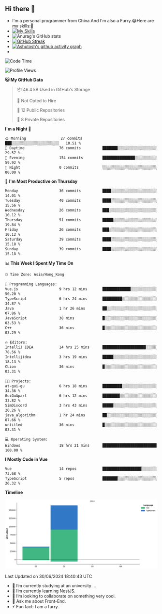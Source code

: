 ## Hi there 👋
- I'm a personal programmer from China.And I'm also a Furry.😂Here are my skills:🤔
- [![My Skills](https://skillicons.dev/icons?i=js,html,css,vue,typescript,java,golang)](https://skillicons.dev)
- ![Anurag's GitHub stats](https://github-readme-stats.vercel.app/api?username=FluffyChi-Xing&count_private=true&show_icons=true&theme=radical)
- [![GitHub Streak](https://streak-stats.demolab.com/?user=FluffyChi-Xing)](https://git.io/streak-stats)
- [![Ashutosh's github activity graph](https://github-readme-activity-graph.vercel.app/graph?username=FluffyChi-Xing&theme=github-compact)](https://github.com/ashutosh00710/github-readme-activity-graph)
- <!--START_SECTION:waka-->
![Code Time](http://img.shields.io/badge/Code%20Time-38%20hrs%2052%20mins-blue)

![Profile Views](http://img.shields.io/badge/Profile%20Views-23-blue)

**🐱 My GitHub Data** 

> 📦 46.4 kB Used in GitHub's Storage 
 > 
> 🚫 Not Opted to Hire
 > 
> 📜 12 Public Repositories 
 > 
> 🔑 8 Private Repositories 
 > 
**I'm a Night 🦉** 

```text
🌞 Morning                27 commits          ███░░░░░░░░░░░░░░░░░░░░░░   10.51 % 
🌆 Daytime                76 commits          ███████░░░░░░░░░░░░░░░░░░   29.57 % 
🌃 Evening                154 commits         ███████████████░░░░░░░░░░   59.92 % 
🌙 Night                  0 commits           ░░░░░░░░░░░░░░░░░░░░░░░░░   00.00 % 
```
📅 **I'm Most Productive on Thursday** 

```text
Monday                   36 commits          ████░░░░░░░░░░░░░░░░░░░░░   14.01 % 
Tuesday                  40 commits          ████░░░░░░░░░░░░░░░░░░░░░   15.56 % 
Wednesday                26 commits          ███░░░░░░░░░░░░░░░░░░░░░░   10.12 % 
Thursday                 51 commits          █████░░░░░░░░░░░░░░░░░░░░   19.84 % 
Friday                   26 commits          ███░░░░░░░░░░░░░░░░░░░░░░   10.12 % 
Saturday                 39 commits          ████░░░░░░░░░░░░░░░░░░░░░   15.18 % 
Sunday                   39 commits          ████░░░░░░░░░░░░░░░░░░░░░   15.18 % 
```


📊 **This Week I Spent My Time On** 

```text
🕑︎ Time Zone: Asia/Hong_Kong

💬 Programming Languages: 
Vue.js                   9 hrs 12 mins       █████████████░░░░░░░░░░░░   50.20 % 
TypeScript               6 hrs 24 mins       █████████░░░░░░░░░░░░░░░░   34.87 % 
Java                     1 hr 26 mins        ██░░░░░░░░░░░░░░░░░░░░░░░   07.86 % 
JavaScript               38 mins             █░░░░░░░░░░░░░░░░░░░░░░░░   03.53 % 
C++                      36 mins             █░░░░░░░░░░░░░░░░░░░░░░░░   03.29 % 

🔥 Editors: 
IntelliJ IDEA            14 hrs 25 mins      ████████████████████░░░░░   78.56 % 
Intellijidea             3 hrs 19 mins       █████░░░░░░░░░░░░░░░░░░░░   18.13 % 
CLion                    36 mins             █░░░░░░░░░░░░░░░░░░░░░░░░   03.31 % 

🐱‍💻 Projects: 
at-gui-gu                6 hrs 18 mins       █████████░░░░░░░░░░░░░░░░   34.36 % 
GuiGuApart               6 hrs 12 mins       ████████░░░░░░░░░░░░░░░░░   33.82 % 
SimDiscord               3 hrs 43 mins       █████░░░░░░░░░░░░░░░░░░░░   20.26 % 
java_algorithm           1 hr 24 mins        ██░░░░░░░░░░░░░░░░░░░░░░░   07.66 % 
untitled                 36 mins             █░░░░░░░░░░░░░░░░░░░░░░░░   03.31 % 

💻 Operating System: 
Windows                  18 hrs 21 mins      █████████████████████████   100.00 % 
```

**I Mostly Code in Vue** 

```text
Vue                      14 repos            ██████████████████░░░░░░░   73.68 % 
TypeScript               5 repos             ███████░░░░░░░░░░░░░░░░░░   26.32 % 
```



**Timeline**

![Lines of Code chart](https://raw.githubusercontent.com/FluffyChi-Xing/FluffyChi-Xing/main/assets/bar_graph.png)


 Last Updated on 30/06/2024 18:40:43 UTC
<!--END_SECTION:waka-->
- 🔭 I’m currently studying at an university ...
- 🌱 I’m currently learning NestJS.
- 👯 I’m looking to collaborate on something very cool.
- 💬 Ask me about Front-End.
- ⚡ Fun fact: I am a furry.

